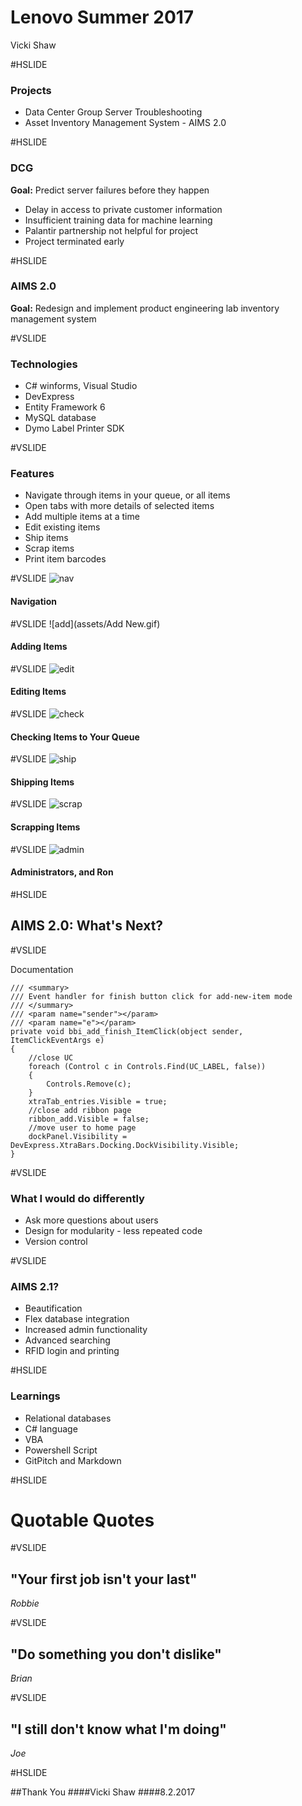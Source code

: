 # Lenovo Summer 2017
Vicki Shaw

#HSLIDE

### Projects
- Data Center Group Server Troubleshooting
- Asset Inventory Management System - AIMS 2.0

#HSLIDE

### DCG
**Goal:** Predict server failures before they happen

- Delay in access to private customer information
- Insufficient training data for machine learning
- Palantir partnership not helpful for project 
- Project terminated early

#HSLIDE

### AIMS 2.0
**Goal:** Redesign and implement product engineering lab inventory management system 

#VSLIDE

### Technologies
- C# winforms, Visual Studio
- DevExpress
- Entity Framework 6
- MySQL database
- Dymo Label Printer SDK

#VSLIDE

### Features
- Navigate through items in your queue, or all items
- Open tabs with more details of selected items
- Add multiple items at a time
- Edit existing items
- Ship items
- Scrap items
- Print item barcodes

#VSLIDE
![nav](assets/Navigation.gif)
#### Navigation
#VSLIDE
![add](assets/Add New.gif)
#### Adding Items
#VSLIDE
![edit](assets/Edit.gif)
#### Editing Items
#VSLIDE
![check](assets/CheckIn_Out_Search.gif)
#### Checking Items to Your Queue
#VSLIDE
![ship](assets/Ship.gif)
#### Shipping Items
#VSLIDE
![scrap](assets/Scrap.gif)
#### Scrapping Items
#VSLIDE
![admin](assets/Admin.gif)
#### Administrators, and Ron

#HSLIDE

## AIMS 2.0: What's Next?

#VSLIDE

Documentation

    /// <summary> 
    /// Event handler for finish button click for add-new-item mode 
    /// </summary> 
    /// <param name="sender"></param> 
    /// <param name="e"></param> 
    private void bbi_add_finish_ItemClick(object sender, ItemClickEventArgs e) 
    { 
        //close UC 
        foreach (Control c in Controls.Find(UC_LABEL, false)) 
        { 
            Controls.Remove(c); 
        } 
        xtraTab_entries.Visible = true;  
        //close add ribbon page 
        ribbon_add.Visible = false; 
        //move user to home page 
        dockPanel.Visibility = DevExpress.XtraBars.Docking.DockVisibility.Visible; 
    }

#VSLIDE

### What I would do differently
- Ask more questions about users
- Design for modularity - less repeated code
- Version control

#VSLIDE

### AIMS 2.1?
- Beautification
- Flex database integration
- Increased admin functionality
- Advanced searching 
- RFID login and printing 

#HSLIDE

### Learnings
- Relational databases
- C# language
- VBA
- Powershell Script
- GitPitch and Markdown

#HSLIDE 

# Quotable Quotes

#VSLIDE

## "Your first job isn't your last"
*Robbie*

#VSLIDE

## "Do something you don't dislike" 
*Brian*

#VSLIDE

## "I still don't know what I'm doing"
*Joe*



#HSLIDE 

##Thank You
####Vicki Shaw 
####8.2.2017


